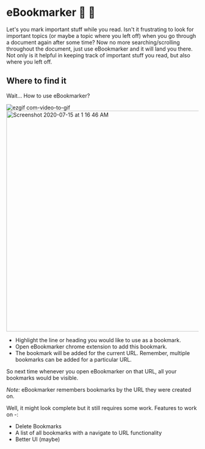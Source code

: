 # eBookmarker 🔖 🔖

Let's you mark important stuff while you read. Isn't it frustrating to look for important topics (or maybe a topic where you left off) when you go through a document again after some time? Now no more searching/scrolling throughout the document, just use eBookmarker and it will land you there. Not only is it helpful in keeping track of important stuff you read, but also where you left off.

## Where to find it

Wait... How to use eBookmarker?

![ezgif com-video-to-gif](https://user-images.githubusercontent.com/20151526/87469448-ecb56300-c638-11ea-8028-c312c5f37310.gif)
<img width="579" alt="Screenshot 2020-07-15 at 1 16 46 AM" src="https://user-images.githubusercontent.com/20151526/87469476-f9d25200-c638-11ea-823e-5005351343bb.png">

- Highlight the line or heading you would like to use as a bookmark.
- Open eBookmarker chrome extension to add this bookmark.
- The bookmark will be added for the current URL. Remember, multiple bookmarks can be added for a particular URL.

So next time whenever you open eBookmarker on that URL, all your bookmarks would be visible.

*Note:* eBookmarker remembers bookmarks by the URL they were created on.

Well, it might look complete but it still requires some work.
Features to work on -:
 - Delete Bookmarks
 - A list of all bookmarks with a navigate to URL functionality
 - Better UI (maybe)
